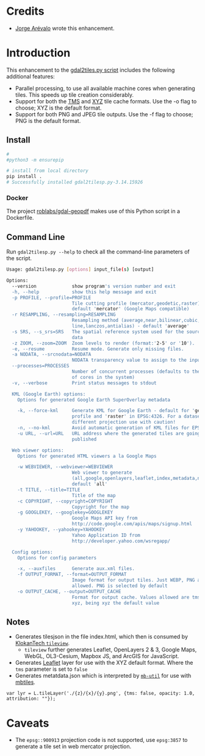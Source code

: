 # Credits

* [Jorge Arévalo](https://github.com/jorgeas80) wrote this enhancement.

# Introduction

This enhancement to the [gdal2tiles.py script](http://www.gdal.org/gdal2tiles.html) includes the following additional features:

* Parallel processing, to use all available machine cores when generating tiles. This speeds up tile creation considerably.
* Support for both the [TMS](http://wiki.osgeo.org/wiki/Tile_Map_Service_Specification) and [XYZ](http://wiki.openstreetmap.org/wiki/Slippy_map_tilenames) tile cache formats. Use the -o flag to choose; XYZ is the default format.
* Support for both PNG and JPEG tile outputs. Use the -f flag to choose; PNG is the default format.

## Install

```bash
#
#python3 -m ensurepip

# install from local directory
pip install .
# Successfully installed gdal2tilesp.py-3.14.15926
```

### Docker

The project [roblabs/gdal-geopdf](https://github.com/roblabs/gdal-geopdf/blob/usgs/Dockerfile) makes use of this Python script in a Dockerfile.

## Command Line
Run ``gdal2tilesp.py --help`` to check all the command-line parameters of the script.

```bash
Usage: gdal2tilesp.py [options] input_file(s) [output]

Options:
  --version             show program's version number and exit
  -h, --help            show this help message and exit
  -p PROFILE, --profile=PROFILE
                        Tile cutting profile (mercator,geodetic,raster) -
                        default 'mercator' (Google Maps compatible)
  -r RESAMPLING, --resampling=RESAMPLING
                        Resampling method (average,near,bilinear,cubic,cubicsp
                        line,lanczos,antialias) - default 'average'
  -s SRS, --s_srs=SRS   The spatial reference system used for the source input
                        data
  -z ZOOM, --zoom=ZOOM  Zoom levels to render (format:'2-5' or '10').
  -e, --resume          Resume mode. Generate only missing files.
  -a NODATA, --srcnodata=NODATA
                        NODATA transparency value to assign to the input data
  --processes=PROCESSES
                        Number of concurrent processes (defaults to the number
                        of cores in the system)
  -v, --verbose         Print status messages to stdout

  KML (Google Earth) options:
    Options for generated Google Earth SuperOverlay metadata

    -k, --force-kml     Generate KML for Google Earth - default for 'geodetic'
                        profile and 'raster' in EPSG:4326. For a dataset with
                        different projection use with caution!
    -n, --no-kml        Avoid automatic generation of KML files for EPSG:4326
    -u URL, --url=URL   URL address where the generated tiles are going to be
                        published

  Web viewer options:
    Options for generated HTML viewers a la Google Maps

    -w WEBVIEWER, --webviewer=WEBVIEWER
                        Web viewer to generate
                        (all,google,openlayers,leaflet,index,metadata,none) -
                        default 'all'
    -t TITLE, --title=TITLE
                        Title of the map
    -c COPYRIGHT, --copyright=COPYRIGHT
                        Copyright for the map
    -g GOOGLEKEY, --googlekey=GOOGLEKEY
                        Google Maps API key from
                        http://code.google.com/apis/maps/signup.html
    -y YAHOOKEY, --yahookey=YAHOOKEY
                        Yahoo Application ID from
                        http://developer.yahoo.com/wsregapp/

  Config options:
    Options for config parameters

    -x, --auxfiles      Generate aux.xml files.
    -f OUTPUT_FORMAT, --format=OUTPUT_FORMAT
                        Image format for output tiles. Just WEBP, PNG and JPEG
                        allowed. PNG is selected by default
    -o OUTPUT_CACHE, --output=OUTPUT_CACHE
                        Format for output cache. Values allowed are tms and
                        xyz, being xyz the default value
```

## Notes
* Generates tilesjson in the file index.html, which then is consumed by [KlokanTech `tileview`](https://github.com/klokantech/cdn.klokantech.com).  
  * `tileview` further generates Leaflet, OpenLayers 2 & 3, Google Maps, WebGL, OL3-Cesium, Mapbox JS, and ArcGIS for JavaScript.
* Generates [Leaflet](http://leafletjs.com) layer for use with the XYZ default format.   Where the `tms` parameter is set to `false`
* Generates metatdata.json which is interpreted by [`mb-util`](https://github.com/mapbox/mbutil/blob/9869f0fb632093102588b6aad7a41faf7a574e47/README.md#metadata) for use with [mbtiles](https://www.mapbox.com/help/an-open-platform/#mbtiles).
```
var lyr = L.tileLayer('./{z}/{x}/{y}.png', {tms: false, opacity: 1.0, attribution: ""});
```
# Caveats

* The ``epsg::900913`` projection code is not supported, use ``epsg:3857`` to generate a tile set in web mercator projection.
